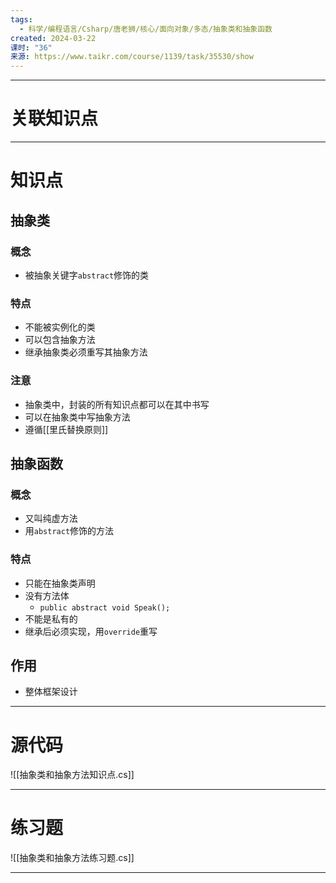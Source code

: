```yaml
---
tags:
  - 科学/编程语言/Csharp/唐老狮/核心/面向对象/多态/抽象类和抽象函数
created: 2024-03-22
课时: "36"
来源: https://www.taikr.com/course/1139/task/35530/show
---
```


---
# 关联知识点



---
# 知识点

## 抽象类

### 概念

- 被抽象关键字`abstract`修饰的类
### 特点

- 不能被实例化的类
- 可以包含抽象方法
- 继承抽象类必须重写其抽象方法
### 注意

- 抽象类中，封装的所有知识点都可以在其中书写
- 可以在抽象类中写抽象方法
- 遵循[[里氏替换原则]]
## 抽象函数

### 概念

- 又叫纯虚方法
- 用`abstract`修饰的方法
### 特点

- 只能在抽象类声明
- 没有方法体
	- `public abstract void Speak();`
- 不能是私有的
- 继承后必须实现，用`override`重写
## 作用

- 整体框架设计

---
# 源代码

![[抽象类和抽象方法知识点.cs]]

---
# 练习题

![[抽象类和抽象方法练习题.cs]]

---


